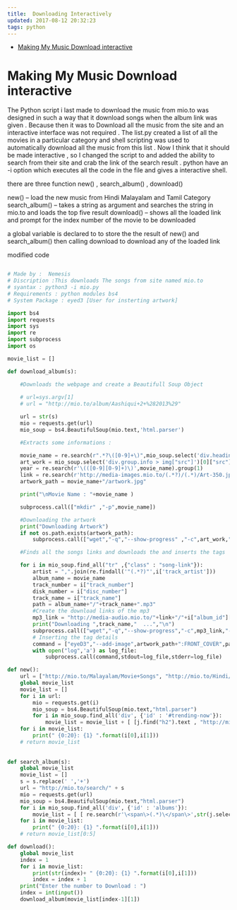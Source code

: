 ```yaml
---
title:  Downloading Interactively
updated: 2017-08-12 20:32:23
tags: python
---
```


- [Making My Music Download interactive](#org8dd8feb)


<a id="org8dd8feb"></a>

# Making My Music Download interactive

The Python script i last made to download the music from mio.to was designed in such a way that it download songs when the album link was given . Because then it was to Download all the music from the site and an interactive interface was not required . The list.py created a list of all the movies in a particular category and shell scripting was used to automatically download all the music from this list . Now I think that it should be made interactive , so I changed the script to and added the ability to search from their site and crab the link of the search result . python have an -i option which executes all the code in the file and gives a interactive shell.

there are three function new() , search_album() , download()

new() &#x2013; load the new music from Hindi Malayalam and Tamil Category search_album() &#x2013; takes a string as argument and searches the string in mio.to and loads the top five result download() &#x2013; shows all the loaded link and prompt for the index number of the movie to be downloaded

a global variable is declared to to store the the result of new() and search_album() then calling download to download any of the loaded link

modified code

```python

# Made by :  Nemesis
# Discription :This downloads The songs from site named mio.to
# syantax : python3 -i mio.py
# Requirements : python modules bs4
# System Package : eyed3 [User for insterting artwork]

import bs4
import requests
import sys
import re
import subprocess
import os

movie_list = []

def download_album(s):

    #Downloads the webpage and create a Beautifull Soup Object
    
    # url=sys.argv[1]
    # url = "http://mio.to/album/Aashiqui+2+%282013%29"

    url = str(s)
    mio = requests.get(url)
    mio_soup = bs4.BeautifulSoup(mio.text,'html.parser')

    #Extracts some informations :

    movie_name = re.search(r".*?\([0-9]+\)",mio_soup.select('div.heading')[0].text).group(0)
    art_work = mio_soup.select('div.group.info > img["src"]')[0]["src"]
    year = re.search(r'\(([0-9][0-9]+)\)',movie_name).group(1)
    link = re.search(r'http://media-images.mio.to/(.*?)/(.*)/Art-350.jpg',art_work).group(1)
    artwork_path = movie_name+"/artwork.jpg"

    print("\nMovie Name : "+movie_name )

    subprocess.call(["mkdir" ,"-p",movie_name])

    #Downloading the artwork
    print("Downloading Artwork")
    if not os.path.exists(artwork_path):
        subprocess.call(["wget","-q","--show-progress" ,"-c",art_work,"-O",artwork_path])

    #Finds all the songs links and downloads the and inserts the tags

    for i in mio_soup.find_all("tr" ,{"class" : "song-link"}):
        artist = ",".join(re.findall('"(.*?)"',i['track_artist']))
        album_name = movie_name
        track_number = i["track_number"]
        disk_number = i["disc_number"]
        track_name = i["track_name"]
        path = album_name+"/"+track_name+".mp3"
        #Create the download links of the mp3
        mp3_link = "http://media-audio.mio.to/"+link+"/"+i["album_id"][0]+"/"+i["album_id"]+"/"+disk_number+"_"+track_number+" - "+track_name+"-vbr-V5.mp3"
        print("Downloading ",track_name,"  ...","\n")
        subprocess.call(["wget","-q","--show-progress","-c",mp3_link,"-O",path])
        # Inserting the tag details
        command = ["eyeD3","--add-image",artwork_path+":FRONT_COVER",path,"-a",artist,"-A",album_name,"-t",track_name,"-n",track_number,"-Y",year]
        with open("log",'a') as log_file:
            subprocess.call(command,stdout=log_file,stderr=log_file)

def new():
    url = ["http://mio.to/Malayalam/Movie+Songs", "http://mio.to/Hindi/Movie+Songs","http://mio.to/Tamil/Movie+Songs"]
    global movie_list
    movie_list = []
    for i in url:
        mio = requests.get(i)
        mio_soup = bs4.BeautifulSoup(mio.text,"html.parser")
        for i in mio_soup.find_all('div', {'id' : '#trending-now'}):
            movie_list = movie_list + [ [j.find("h2").text , "http://mio.to"+j["href"]] for j in i.select("a")]
    for i in movie_list:
        print(" {0:20}: {1} ".format(i[0],i[1]))
    # return movie_list
    
            
def search_album(s):
    global movie_list
    movie_list = []
    s = s.replace(' ','+')
    url = "http://mio.to/search/" + s
    mio = requests.get(url)
    mio_soup = bs4.BeautifulSoup(mio.text,"html.parser")
    for i in mio_soup.find_all('div', {'id' : 'albums'}):
        movie_list = [ [ re.search(r'\<span\>(.*)\</span\>',str(j.select('span')[0])).group(1) , "http://mio.to"+j['href'] ] for j in i.select('a')[1:] ]
    for i in movie_list:
        print(" {0:20}: {1} ".format(i[0],i[1]))
    # return movie_list[0:5]

def download():
    global movie_list
    index = 1
    for i in movie_list:
        print(str(index)+ " {0:20}: {1} ".format(i[0],i[1]))
        index = index + 1
    print("Enter the number to Download : ")
    index = int(input())
    download_album(movie_list[index-1][1])
```
